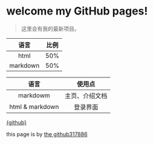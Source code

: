 # welcome my GitHub pages!

>这里会有我的最新项目。

|语言|比例|
|:--:|:--:|
|html|50%|
|markdown|50%|


|语言|使用点|
|:--:|:--:|
|markdowm|主页、介绍文档|
|html & markdown|登录界面|

[{github}](https://github.com/317886)

this page is by [the github317886](https://github.317886)



